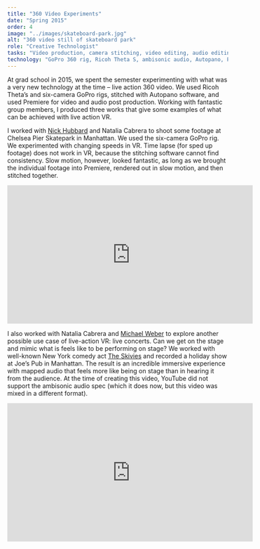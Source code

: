 ```yaml
---
title: "360 Video Experiments"
date: "Spring 2015"
order: 4
image: "../images/skateboard-park.jpg"
alt: "360 video still of skateboard park"
role: "Creative Technologist"
tasks: "Video production, camera stitching, video editing, audio editing"
technology: "GoPro 360 rig, Ricoh Theta S, ambisonic audio, Autopano, Premiere"
---
```


At grad school in 2015, we spent the semester experimenting with what was a very new technology at the time – live action 360 video. We used Ricoh Theta’s and six-camera GoPro rigs, stitched with Autopano software, and used Premiere for video and audio post production. Working with fantastic group members, I produced three works that give some examples of what can be achieved with live action VR.

I worked with <a href="http://bluepoetics.portfoliobox.me/">Nick Hubbard</a> and Natalia Cabrera to shoot some footage at Chelsea Pier Skatepark in Manhattan. We used the six-camera GoPro rig. We experimented with changing speeds in VR. Time lapse (for sped up footage) does not work in VR, because the stitching software cannot find consistency. Slow motion, however, looked fantastic, as long as we brought the individual footage into Premiere, rendered out in slow motion, and then stitched together.

<div class="iframeWrapper">
<iframe width="560" height="315" src="https://www.youtube.com/embed/c3-Mt1NXthI" frameborder="0" allow="accelerometer; autoplay; encrypted-media; gyroscope; picture-in-picture" allowfullscreen></iframe>
</div>

I also worked with Natalia Cabrera and <a href="http://michaelweber.squarespace.com/">Michael Weber</a> to explore another possible use case of live-action VR: live concerts. Can we get on the stage and mimic what is feels like to be performing on stage? We worked with well-known New York comedy act <a href="https://www.theskivviesnyc.com/">The Skivies</a> and recorded a holiday show at Joe’s Pub in Manhattan. The result is an incredible immersive experience with mapped audio that feels more like being on stage than in hearing it from the audience. At the time of creating this video, YouTube did not support the ambisonic audio spec (which it does now, but this video was mixed in a different format).

<div class="iframeWrapper">
<iframe width="560" height="315" src="https://www.youtube.com/embed/lDKbhQDCQp0" frameborder="0" allow="accelerometer; autoplay; encrypted-media; gyroscope; picture-in-picture" allowfullscreen></iframe>
</div>
